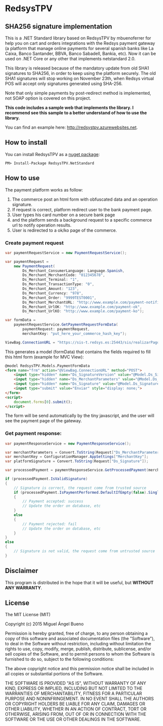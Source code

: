 ﻿# RedsysTPV 

## SHA256 signature implementation

This is a .NET Standard library based on RedsysTPV by mbuenoferrer for help you on cart and orders integrations with the Redsys payment gateway (a platform that manage online payments for several spanish banks like La Caixa, Banco Santander, BBVA, Banco Sabadell, Bankia, etc). Now it can be used on .NET Core or any other that implements netstandard 2.0.

This library is released because of the mandatory update from old SHA1 signatures to SHA256, in order to keep using the platform securely. The old SHA1 signatures will stop working on November 23th, when Redsys virtual POS will accept only signatures generated using SHA-256.

Note that only simple payments by post-redirect method is implemented, not SOAP option is covered on this project.

**This code includes a sample web that implements the library. I recommend see this sample to a better understand of how to use the library.**

You can find an example here: http://redsystpv.azurewebsites.net.

## How to install

You can install RedsysTPV as a [nuget package](https://www.nuget.org/packages/RedsysTPV.NetStandard): 

	PM> Install-Package RedsysTPV.NetStandard

## How to use

The payment platform works as follow:

1. The commerce post an html form with obfuscated data and an operation signature.
2. If request is correct, platform redirect user to the bank payment page.
3. User types his card number on a secure bank page
4. and the platform sends a background request to a specific commerce url to notify operation results.
5. User is redirected to a ok/ko page of the commerce.

### Create payment request

```csharp
var paymentRequestService = new PaymentRequestService();

var paymentRequest = 
	new PaymentRequest(
		Ds_Merchant_ConsumerLanguage: Language.Spanish,
		Ds_Merchant_MerchantCode: "012345678",	
		Ds_Merchant_Terminal: "1",	
		Ds_Merchant_TransactionType: "0",
		Ds_Merchant_Amount: "123",
		Ds_Merchant_Currency: "978",
		Ds_Merchant_Order: "9999TEST0001",
		Ds_Merchant_MerchantURL: "http://www.example.com/payment-notifications"),
		Ds_Merchant_UrlOK: "http://www.example.com/payment-ok",
		Ds_Merchant_UrlKO: "http://www.example.com/payment-ko");

var formData = 
	paymentRequestService.GetPaymentRequestFormData(
		paymentRequest: paymentRequest,
		merchantKey: "put_here_your_commerce_hash_key");

ViewBag.ConnectionURL = "https://sis-t.redsys.es:25443/sis/realizarPago"; // for production environment, replace with https://sis.redsys.es/sis/realizarPago
```

This generates a model (formData) that contains the fields required to fill this html form (example for MVC View):

```HTML
@model RedsysTPV.Models.PaymentFormData
<form name="frm" action="@ViewBag.ConnectionURL" method="POST">
	<input type="hidden" name="Ds_SignatureVersion" value="@Model.Ds_SignatureVersion" />
	<input type="hidden" name="Ds_MerchantParameters" value="@Model.Ds_MerchantParameters" />
	<input type="hidden" name="Ds_Signature" value="@Model.Ds_Signature" />
	<input type="submit" value="Enviar" style="display: none;">
</form>
<script>
	document.forms[0].submit();
</script>
```

The form will be send automatically by the tiny javascript, and the user will see the payment page of the gateway.

### Get payment response:

```csharp
var paymentResponseService = new PaymentResponseService();

var merchantParameters = Convert.ToString(Request["Ds_MerchantParameters"]);
var merchantKey = ConfigurationManager.AppSettings["MerchantKey"];
var platformSignature = Convert.ToString(Request["Ds_Signature"]);

var processedPayment = paymentResponseService.GetProcessedPayment(merchantParameters, merchantKey, platformSignature);

if (processedPayment.IsValidSignature)
{
	// Signature is correct, the request come from trusted source
	if (processedPayment.IsPaymentPerformed.DefaultIfEmpty(false).Single())
	{
		// Payment accepted: success
		// Update the order on database, etc
	}
	else
	{
		// Payment rejected: fail
		// Update the order on database, etc
	}
}
else
{
	// Signature is not valid, the request come from untrusted source
}
```

## Disclaimer

This program is distributed in the hope that it will be useful, but **WITHOUT ANY WARRANTY**.

## License

The MIT License (MIT)

Copyright (c) 2015 Miguel Ángel Bueno

Permission is hereby granted, free of charge, to any person obtaining a copy
of this software and associated documentation files (the "Software"), to deal
in the Software without restriction, including without limitation the rights
to use, copy, modify, merge, publish, distribute, sublicense, and/or sell
copies of the Software, and to permit persons to whom the Software is
furnished to do so, subject to the following conditions:

The above copyright notice and this permission notice shall be included in all
copies or substantial portions of the Software.

THE SOFTWARE IS PROVIDED "AS IS", WITHOUT WARRANTY OF ANY KIND, EXPRESS OR
IMPLIED, INCLUDING BUT NOT LIMITED TO THE WARRANTIES OF MERCHANTABILITY,
FITNESS FOR A PARTICULAR PURPOSE AND NONINFRINGEMENT. IN NO EVENT SHALL THE
AUTHORS OR COPYRIGHT HOLDERS BE LIABLE FOR ANY CLAIM, DAMAGES OR OTHER
LIABILITY, WHETHER IN AN ACTION OF CONTRACT, TORT OR OTHERWISE, ARISING FROM,
OUT OF OR IN CONNECTION WITH THE SOFTWARE OR THE USE OR OTHER DEALINGS IN THE
SOFTWARE.
